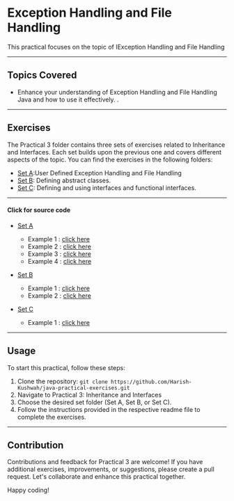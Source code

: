 #  Exception Handling and File Handling

This practical focuses on the topic of IException Handling and File Handling 

---

## Topics Covered

 - Enhance your understanding of Exception Handling and File Handling Java and how to use it effectively.
.

---

## Exercises
The Practical 3 folder contains three sets of exercises related to Inheritance and Interfaces. Each set builds upon the previous one and covers different aspects of the topic. You can find the exercises in the following folders:

- [Set A](https://github.com/Harish-Kushwah/java-practical-exercises/tree/main/practical4/setA):User Defined Exception Handling and File Handling
- [Set B](https://github.com/Harish-Kushwah/java-practical-exercises/tree/main/practical4/setB): Defining abstract classes.
- [Set C](https://github.com/Harish-Kushwah/java-practical-exercises/tree/main/practical4/setC): Defining and using interfaces and functional interfaces.


---
#### Click for source code
- [Set A](https://github.com/Harish-Kushwah/java-practical-exercises/tree/main/practical4/setA) 
  * Example 1 : [click here](https://github.com/Harish-Kushwah/java-practical-exercises/blob/main/practical4/setA/Ex1.java) 
  * Example 2 : [click here](https://github.com/Harish-Kushwah/java-practical-exercises/blob/main/practical4/setA/Ex2.java) 
  * Example 3 : [click here](https://github.com/Harish-Kushwah/java-practical-exercises/blob/main/practical4/setA/Ex3.java) 
  * Example 4 : [click here](https://github.com/Harish-Kushwah/java-practical-exercises/blob/main/practical4/setA/Ex4.java) 

- [Set B](https://github.com/Harish-Kushwah/java-practical-exercises/tree/main/practical4/setB) 
  * Example 1 : [click here](https://github.com/Harish-Kushwah/java-practical-exercises/blob/main/practical4/setB/Ex1.java) 
  * Example 2 : [click here](https://github.com/Harish-Kushwah/java-practical-exercises/blob/main/practical4/setB/Ex2.java) 
   
  
- [Set C](https://github.com/Harish-Kushwah/java-practical-exercises/tree/main/practical4/setC) 
  * Example 1 : [click here](https://github.com/Harish-Kushwah/java-practical-exercises/blob/main/practical4/setC/Ex1.java) 
  

---

## Usage

To start this practical, follow these steps:

1. Clone the repository: `git clone https://github.com/Harish-Kushwah/java-practical-exercises.git`
2. Navigate to Practical 3: Inheritance and Interfaces
3. Choose the desired set folder (Set A, Set B, or Set C).
4. Follow the instructions provided in the respective readme file to complete the exercises.

---
## Contribution

Contributions and feedback for Practical 3 are welcome! If you have additional exercises, improvements, or suggestions, please create a pull request. Let's collaborate and enhance this practical together.

Happy coding!

